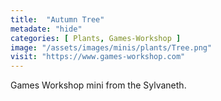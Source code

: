 ```yaml
---
title:  "Autumn Tree"
metadate: "hide"
categories: [ Plants, Games-Workshop ]
image: "/assets/images/minis/plants/Tree.png"
visit: "https://www.games-workshop.com"
---
```

Games Workshop mini from the Sylvaneth. 